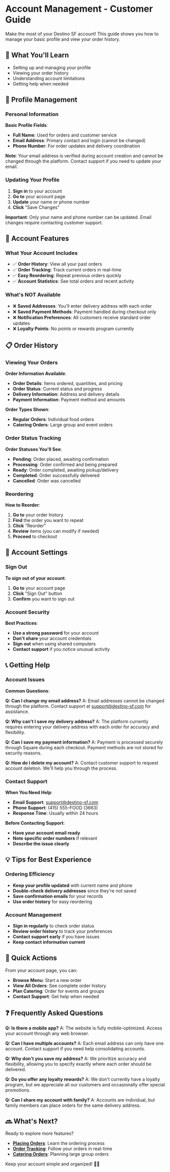 # Account Management - Customer Guide

Make the most of your Destino SF account! This guide shows you how to manage your basic profile and view your order history.

## 🎯 What You'll Learn

- Setting up and managing your profile
- Viewing your order history
- Understanding account limitations
- Getting help when needed

## 👤 Profile Management

### Personal Information
**Basic Profile Fields**:
- **Full Name**: Used for orders and customer service
- **Email Address**: Primary contact and login (cannot be changed)
- **Phone Number**: For order updates and delivery coordination

**Note**: Your email address is verified during account creation and cannot be changed through the platform. Contact support if you need to update your email.

### Updating Your Profile
1. **Sign in** to your account
2. **Go to** your account page
3. **Update** your name or phone number
4. **Click** "Save Changes"

**Important**: Only your name and phone number can be updated. Email changes require contacting customer support.

## 📱 Account Features

### What Your Account Includes
- ✅ **Order History**: View all your past orders
- ✅ **Order Tracking**: Track current orders in real-time
- ✅ **Easy Reordering**: Repeat previous orders quickly
- ✅ **Account Statistics**: See total orders and recent activity

### What's NOT Available
- ❌ **Saved Addresses**: You'll enter delivery address with each order
- ❌ **Saved Payment Methods**: Payment handled during checkout only
- ❌ **Notification Preferences**: All customers receive standard order updates
- ❌ **Loyalty Points**: No points or rewards program currently

## 📋 Order History

### Viewing Your Orders
**Order Information Available**:
- **Order Details**: Items ordered, quantities, and pricing
- **Order Status**: Current status and progress
- **Delivery Information**: Address and delivery details
- **Payment Information**: Payment method and amounts

**Order Types Shown**:
- **Regular Orders**: Individual food orders
- **Catering Orders**: Large group and event orders

### Order Status Tracking
**Order Statuses You'll See**:
- **Pending**: Order placed, awaiting confirmation
- **Processing**: Order confirmed and being prepared
- **Ready**: Order completed, awaiting pickup/delivery
- **Completed**: Order successfully delivered
- **Cancelled**: Order was cancelled

### Reordering
**How to Reorder**:
1. **Go to** your order history
2. **Find** the order you want to repeat
3. **Click** "Reorder" 
4. **Review** items (you can modify if needed)
5. **Proceed** to checkout

## 🔧 Account Settings

### Sign Out
**To sign out of your account**:
1. **Go to** your account page
2. **Click** "Sign Out" button
3. **Confirm** you want to sign out

### Account Security
**Best Practices**:
- **Use a strong password** for your account
- **Don't share** your account credentials
- **Sign out** when using shared computers
- **Contact support** if you notice unusual activity

## 📞 Getting Help

### Account Issues
**Common Questions**:

**Q: Can I change my email address?**
A: Email addresses cannot be changed through the platform. Contact support at support@destino-sf.com for assistance.

**Q: Why can't I save my delivery address?**
A: The platform currently requires entering your delivery address with each order for accuracy and flexibility.

**Q: Can I save my payment information?**
A: Payment is processed securely through Square during each checkout. Payment methods are not stored for security reasons.

**Q: How do I delete my account?**
A: Contact customer support to request account deletion. We'll help you through the process.

### Contact Support
**When You Need Help**:
- **Email Support**: support@destino-sf.com
- **Phone Support**: (415) 555-FOOD (3663)
- **Response Time**: Usually within 24 hours

**Before Contacting Support**:
- **Have your account email ready**
- **Note specific order numbers** if relevant
- **Describe the issue clearly**

## 💡 Tips for Best Experience

### Ordering Efficiency
- **Keep your profile updated** with current name and phone
- **Double-check delivery addresses** since they're not saved
- **Save confirmation emails** for your records
- **Use order history** for easy reordering

### Account Management
- **Sign in regularly** to check order status
- **Review order history** to track your preferences
- **Contact support early** if you have issues
- **Keep contact information current**

## 🚀 Quick Actions

From your account page, you can:
- **Browse Menu**: Start a new order
- **View All Orders**: See complete order history  
- **Plan Catering**: Order for events and groups
- **Contact Support**: Get help when needed

## ❓ Frequently Asked Questions

**Q: Is there a mobile app?**
A: The website is fully mobile-optimized. Access your account through any web browser.

**Q: Can I have multiple accounts?**
A: Each email address can only have one account. Contact support if you need help consolidating accounts.

**Q: Why don't you save my address?**
A: We prioritize accuracy and flexibility, allowing you to specify exactly where each order should be delivered.

**Q: Do you offer any loyalty rewards?**
A: We don't currently have a loyalty program, but we appreciate all our customers and occasionally offer special promotions.

**Q: Can I share my account with family?**
A: Accounts are individual, but family members can place orders for the same delivery address.

## 🔜 What's Next?

Ready to explore more features?
- **[Placing Orders](placing-orders.md)**: Learn the ordering process
- **[Order Tracking](order-tracking.md)**: Follow your orders in real-time
- **[Catering Orders](catering-orders.md)**: Planning large group orders

Keep your account simple and organized! 📱✨
